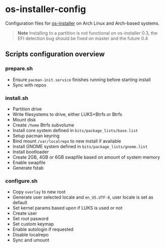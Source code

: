 # os-installer-config
Configuration files for [os-installer](https://gitlab.gnome.org/p3732/os-installer) on Arch Linux and Arch-based systems.

> **Note** Installing to a partition is not functional on os-installer 0.3, the EFI detection bug should be fixed on master and the future 0.4

## Scripts configuration overview
### prepare.sh
- Ensure `pacman-init.service` finishes running before starting install
- Sync with repos

### install.sh
- Partition drive
- Write filesystems to drive, either LUKS+Btrfs or Btrfs
- Mount disk
- Create `/home` Btrfs subvolume
- Install core system defined in `bits/package_lists/base.list`
- Setup pacman keyring
- Bind mount `/var/localrepo` to new install if available
- Install GNOME system defined in `bits/package_lists/gnome.list`
- Install bootloader
- Create 2GB, 4GB or 6GB swapfile based on amount of system memory
- Enable swapfile
- Generate fstab

### configure.sh
- Copy `overlay` to new root
- Generate user selected locale and `en_US.UTF-8`, user locale is set as default
- Set kernel params based upon if LUKS is used or not
- Create user
- Set root pasword
- Set custom keymap
- Enable autologin if requested
- Disable localrepo
- Sync and umount
